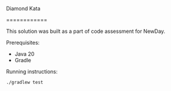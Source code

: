Diamond Kata

============

This solution was built as a part of code assessment for NewDay. 

Prerequisites:

- Java 20
- Gradle

Running instructions:

`./gradlew test`

